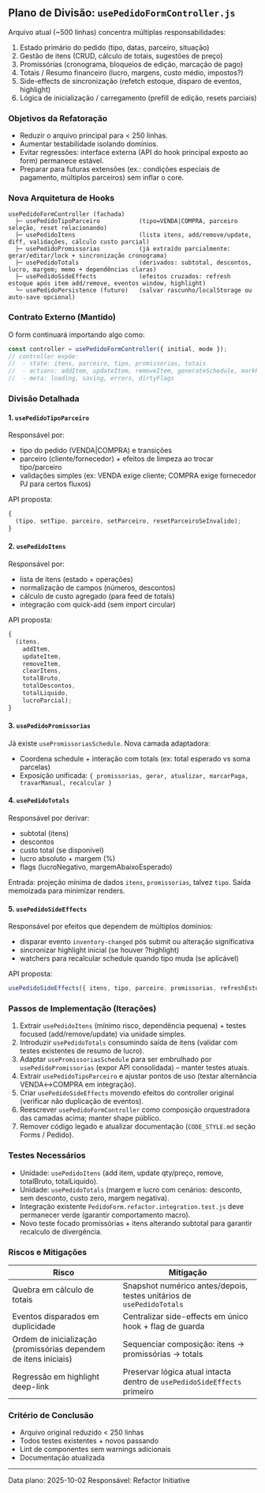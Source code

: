 ## Plano de Divisão: `usePedidoFormController.js`

Arquivo atual (~500 linhas) concentra múltiplas responsabilidades:

1. Estado primário do pedido (tipo, datas, parceiro, situação)
2. Gestão de itens (CRUD, cálculo de totais, sugestões de preço)
3. Promissórias (cronograma, bloqueios de edição, marcação de pago)
4. Totais / Resumo financeiro (lucro, margens, custo médio, impostos?)
5. Side-effects de sincronização (refetch estoque, disparo de eventos, highlight)
6. Lógica de inicialização / carregamento (prefill de edição, resets parciais)

### Objetivos da Refatoração

- Reduzir o arquivo principal para < 250 linhas.
- Aumentar testabilidade isolando domínios.
- Evitar regressões: interface externa (API do hook principal exposto ao form) permanece estável.
- Preparar para futuras extensões (ex.: condições especiais de pagamento, múltiplos parceiros) sem inflar o core.

### Nova Arquitetura de Hooks

```
usePedidoFormController (fachada)
  ├─ usePedidoTipoParceiro           (tipo=VENDA|COMPRA, parceiro seleção, reset relacionando)
  ├─ usePedidoItens                  (lista itens, add/remove/update, diff, validações, cálculo custo parcial)
  ├─ usePedidoPromissorias           (já extraído parcialmente: gerar/editar/lock + sincronização cronograma)
  ├─ usePedidoTotals                 (derivados: subtotal, descontos, lucro, margem; memo + dependências claras)
  ├─ usePedidoSideEffects            (efeitos cruzados: refresh estoque após item add/remove, eventos window, highlight)
  └─ usePedidoPersistence (futuro)   (salvar rascunho/localStorage ou auto-save opcional)
```

### Contrato Externo (Mantido)

O form continuará importando algo como:

```js
const controller = usePedidoFormController({ initial, mode });
// controller expõe:
//  - state: itens, parceiro, tipo, promissorias, totais
//  - actions: addItem, updateItem, removeItem, generateSchedule, markParcelaPaga, setTipo, setParceiro, submit
//  - meta: loading, saving, errors, dirtyFlags
```

### Divisão Detalhada

#### 1. `usePedidoTipoParceiro`

Responsável por:

- tipo do pedido (VENDA|COMPRA) e transições
- parceiro (cliente/fornecedor) + efeitos de limpeza ao trocar tipo/parceiro
- validações simples (ex: VENDA exige cliente; COMPRA exige fornecedor PJ para certos fluxos)

API proposta:

```ts
{
  (tipo, setTipo, parceiro, setParceiro, resetParceiroSeInvalido);
}
```

#### 2. `usePedidoItens`

Responsável por:

- lista de itens (estado + operações)
- normalização de campos (números, descontos)
- cálculo de custo agregado (para feed de totals)
- integração com quick-add (sem import circular)

API proposta:

```ts
{
  (itens,
    addItem,
    updateItem,
    removeItem,
    clearItens,
    totalBruto,
    totalDescontos,
    totalLiquido,
    lucroParcial);
}
```

#### 3. `usePedidoPromissorias`

Já existe `usePromissoriasSchedule`. Nova camada adaptadora:

- Coordena schedule + interação com totals (ex: total esperado vs soma parcelas)
- Exposição unificada: `{ promissorias, gerar, atualizar, marcarPaga, travarManual, recalcular }`

#### 4. `usePedidoTotals`

Responsável por derivar:

- subtotal (itens)
- descontos
- custo total (se disponível)
- lucro absoluto + margem (%)
- flags (lucroNegativo, margemAbaixoEsperado)

Entrada: projeção mínima de dados `itens`, `promissorias`, talvez `tipo`.
Saída memoizada para minimizar renders.

#### 5. `usePedidoSideEffects`

Responsável por efeitos que dependem de múltiplos domínios:

- disparar evento `inventory-changed` pós submit ou alteração significativa
- sincronizar highlight inicial (se houver ?highlight)
- watchers para recalcular schedule quando tipo muda (se aplicável)

API proposta:

```ts
usePedidoSideEffects({ itens, tipo, parceiro, promissorias, refreshEstoque });
```

### Passos de Implementação (Iterações)

1. Extrair `usePedidoItens` (mínimo risco, dependência pequena) + testes focused (add/remove/update) via unidade simples.
2. Introduzir `usePedidoTotals` consumindo saída de itens (validar com testes existentes de resumo de lucro).
3. Adaptar `usePromissoriasSchedule` para ser embrulhado por `usePedidoPromissorias` (expor API consolidada) – manter testes atuais.
4. Extrair `usePedidoTipoParceiro` e ajustar pontos de uso (testar alternância VENDA↔COMPRA em integração).
5. Criar `usePedidoSideEffects` movendo efeitos do controller original (verificar não duplicação de eventos).
6. Reescrever `usePedidoFormController` como composição orquestradora das camadas acima; manter shape público.
7. Remover código legado e atualizar documentação (`CODE_STYLE.md` seção Forms / Pedido).

### Testes Necessários

- Unidade: `usePedidoItens` (add item, update qty/preço, remove, totalBruto, totalLiquido).
- Unidade: `usePedidoTotals` (margem e lucro com cenários: desconto, sem desconto, custo zero, margem negativa).
- Integração existente `PedidoForm.refactor.integration.test.js` deve permanecer verde (garantir comportamento macro).
- Novo teste focado promissórias + itens alterando subtotal para garantir recalculo de divergência.

### Riscos e Mitigações

| Risco                                                            | Mitigação                                                                |
| ---------------------------------------------------------------- | ------------------------------------------------------------------------ |
| Quebra em cálculo de totais                                      | Snapshot numérico antes/depois, testes unitários de `usePedidoTotals`    |
| Eventos disparados em duplicidade                                | Centralizar side-effects em único hook + flag de guarda                  |
| Ordem de inicialização (promissórias dependem de itens iniciais) | Sequenciar composição: itens -> promissórias -> totals                   |
| Regressão em highlight deep-link                                 | Preservar lógica atual intacta dentro de `usePedidoSideEffects` primeiro |

### Critério de Conclusão

- Arquivo original reduzido < 250 linhas
- Todos testes existentes + novos passando
- Lint de componentes sem warnings adicionais
- Documentação atualizada

---

Data plano: 2025-10-02
Responsável: Refactor Initiative
